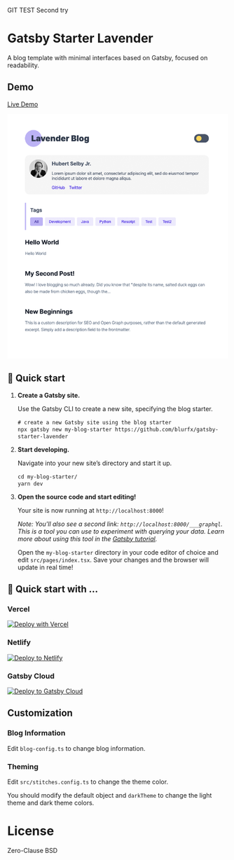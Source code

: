 GIT TEST
Second try
# Gatsby Starter Lavender

A blog template with minimal interfaces based on Gatsby, focused on readability.

## Demo
[Live Demo](https://gatsby-starter-lavender.vercel.app)

![screenshot](./assets/screenshot.png)


## 🚀 Quick start

1.  **Create a Gatsby site.**

    Use the Gatsby CLI to create a new site, specifying the blog starter.

    ```shell
    # create a new Gatsby site using the blog starter
    npx gatsby new my-blog-starter https://github.com/blurfx/gatsby-starter-lavender
    ```

1.  **Start developing.**

    Navigate into your new site’s directory and start it up.

    ```shell
    cd my-blog-starter/
    yarn dev
    ```

1.  **Open the source code and start editing!**

    Your site is now running at `http://localhost:8000`!

    _Note: You'll also see a second link: _`http://localhost:8000/___graphql`_. This is a tool you can use to experiment with querying your data. Learn more about using this tool in the [Gatsby tutorial](https://www.gatsbyjs.com/tutorial/part-five/#introducing-graphiql)._

    Open the `my-blog-starter` directory in your code editor of choice and edit `src/pages/index.tsx`. Save your changes and the browser will update in real time!

## 🚀 Quick start with ...

### Vercel

[![Deploy with Vercel](https://vercel.com/button)](https://vercel.com/new/git/external?repository-url=https%3A%2F%2Fgithub.com%2Fblurfx%2Fgatsby-starter-lavender)

### Netlify

[![Deploy to Netlify](https://www.netlify.com/img/deploy/button.svg)](https://app.netlify.com/start/deploy?repository=https%3A%2F%2Fgithub.com%2Fblurfx%2Fgatsby-starter-lavender)

### Gatsby Cloud

  [<img src="https://www.gatsbyjs.com/deploynow.svg" alt="Deploy to Gatsby Cloud">](https://www.gatsbyjs.com/dashboard/deploynow?url=https%3A%2F%2Fgithub.com%2Fblurfx%2Fgatsby-starter-lavender)

## Customization

### Blog Information

Edit `blog-config.ts` to change blog information.

### Theming

Edit `src/stitches.config.ts` to change the theme color.

You should modify the default object and `darkTheme` to change the light theme and dark theme colors.

# License

Zero-Clause BSD

